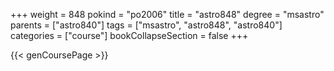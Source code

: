 +++
weight = 848
pokind = "po2006"
title = "astro848"
degree = "msastro"
parents = ["astro840"]
tags = ["msastro", "astro848", "astro840"]
categories = ["course"]
bookCollapseSection = false
+++

{{< genCoursePage >}}
